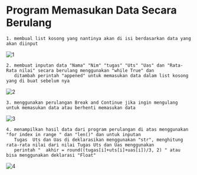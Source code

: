 <h1> Program Memasukan Data Secara Berulang </h1>

    1. membual list kosong yang nantinya akan di isi berdasarkan data yang akan diinput
    
   ![1](https://user-images.githubusercontent.com/56831922/69475484-4d6d0280-0e00-11ea-8da3-455e2276ae60.JPG)

    
    2. membuat inputan data "Nama" "Nim" "tugas" "Uts" "Uas" dan "Rata-Rata nilai" secara berulang menggunakan "while True" dan
       ditambah perintah "appened" untuk memasukan data dalam list kosong yang di buat sebelum nya
       
   ![2](https://user-images.githubusercontent.com/56831922/69475494-61b0ff80-0e00-11ea-9be6-7d94b7d29dea.JPG)

    
    3. menggunakan perulangan Break and Continue jika ingin mengulang untuk memasukan data atau berhenti memasukan data
    
   ![3](https://user-images.githubusercontent.com/56831922/69475502-72617580-0e00-11ea-8b6b-6d60884696a7.JPG)

    
    4. menampilkan hasil data dari program perulangan di atas menggunakan "for index in range " dan "len()" dan untuk inputan 
       Tugas  Uts dan Uas di deklarasikan menggunakan "str", menghitung rata-rata nilai dari nilai Tugas Uts dan Uas menggunakan
       perintah "  akhir = round((tugas[i]+uts[i]+uas[i])/3, 2) " atau bisa menggunakan deklarasi "Float"
       
   ![4](https://user-images.githubusercontent.com/56831922/69475512-84dbaf00-0e00-11ea-9f20-0437a060515d.JPG)

